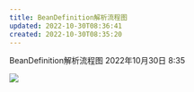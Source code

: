 ```yaml
---
title: BeanDefinition解析流程图
updated: 2022-10-30T08:36:41
created: 2022-10-30T08:35:20
---
```


BeanDefinition解析流程图
2022年10月30日
8:35

![](C:\Users\82609\AppData\Local\Temp\Java\pandoc/media/image1.png)
